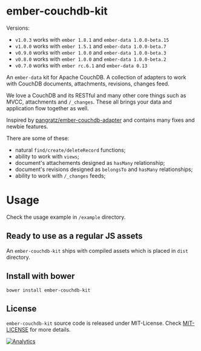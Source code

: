 ember-couchdb-kit
=================

Versions:

* `v1.0.3` works with `ember 1.8.1` and `ember-data 1.0.0-beta.15`
* `v1.0.0` works with `ember 1.5.1` and `ember-data 1.0.0-beta.7`
* `v0.9.0` works with `ember 1.0.0` and `ember-data 1.0.0-beta.3`
* `v0.8.0` works with `ember 1.0.0` and `ember-data 1.0.0-beta.2`
* `v0.7.0` works with `ember rc.6.1` and `ember-data 0.13`


An `ember-data` kit for Apache CouchDB. A collection of adapters to work
with CouchDB documents, attachments, revisions, changes feed.

We love a CouchDB and its RESTful and many other core things such as MVCC, attachments and `/_changes`. These all brings your data and application flow together as well.

Inspired by [pangratz/ember-couchdb-adapter](https://github.com/pangratz/ember-couchdb-adapter) and contains many fixes and newbie features.

There are some of these:

* natural `find/create/deleteRecord` functions;
* ability to work with `views`;
* document's attachements designed as `hasMany` relationship;
* document's revisions designed as `belongsTo` and `hasMany` relationships;
* ability to work with `/_changes` feeds;


Usage
=====

Check the usage example in `/example` directory.

Ready to use as a regular JS assets
-----------------------------------

An `ember-couchdb-kit` ships with compiled assets which is placed in `dist` directory.


Install with bower
----------------

```
bower install ember-couchdb-kit
```

License
-------

`ember-couchdb-kit` source code is released under MIT-License.
Check [MIT-LICENSE](https://github.com/zatvobor/ember-couchdb-kit/blob/master/MIT-LICENSE) for more details.

[![Analytics](https://ga-beacon.appspot.com/UA-61065309-1/Zatvobor/ember-couchdb-kit/README)](https://github.com/igrigorik/ga-beacon)
